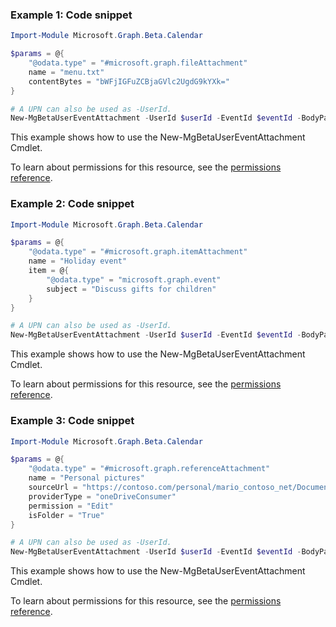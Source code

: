 ### Example 1: Code snippet

```powershellImport-Module Microsoft.Graph.Beta.Calendar

$params = @{
	"@odata.type" = "#microsoft.graph.fileAttachment"
	name = "menu.txt"
	contentBytes = "bWFjIGFuZCBjaGVlc2UgdG9kYXk="
}

# A UPN can also be used as -UserId.
New-MgBetaUserEventAttachment -UserId $userId -EventId $eventId -BodyParameter $params
```
This example shows how to use the New-MgBetaUserEventAttachment Cmdlet.
To learn about permissions for this resource, see the [permissions reference](/graph/permissions-reference).

### Example 2: Code snippet

```powershellImport-Module Microsoft.Graph.Beta.Calendar

$params = @{
	"@odata.type" = "#microsoft.graph.itemAttachment"
	name = "Holiday event"
	item = @{
		"@odata.type" = "microsoft.graph.event"
		subject = "Discuss gifts for children"
	}
}

# A UPN can also be used as -UserId.
New-MgBetaUserEventAttachment -UserId $userId -EventId $eventId -BodyParameter $params
```
This example shows how to use the New-MgBetaUserEventAttachment Cmdlet.
To learn about permissions for this resource, see the [permissions reference](/graph/permissions-reference).

### Example 3: Code snippet

```powershellImport-Module Microsoft.Graph.Beta.Calendar

$params = @{
	"@odata.type" = "#microsoft.graph.referenceAttachment"
	name = "Personal pictures"
	sourceUrl = "https://contoso.com/personal/mario_contoso_net/Documents/Pics"
	providerType = "oneDriveConsumer"
	permission = "Edit"
	isFolder = "True"
}

# A UPN can also be used as -UserId.
New-MgBetaUserEventAttachment -UserId $userId -EventId $eventId -BodyParameter $params
```
This example shows how to use the New-MgBetaUserEventAttachment Cmdlet.
To learn about permissions for this resource, see the [permissions reference](/graph/permissions-reference).

